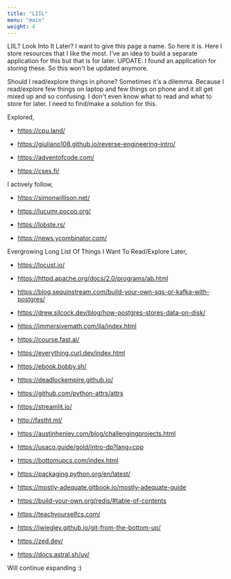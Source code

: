 ```yaml
---
title: "LIIL"
menu: "main"
weight: 4
---
```


LIIL? Look Into It Later? I want to give this page a name. So here it is. Here I store resources that I like the most. I've an idea to build a separate application for this but that is for later. UPDATE: I found an application for storing these. So this won't be updated anymore.

Should I read/explore things in phone? Sometimes it's a dilemma. Because I read/explore few things on laptop and few things on phone and it all get mixed up and so confusing. I don't even know what to read and what to store for later. I need to find/make a solution for this.

Explored,

* https://cpu.land/

* https://giuliano108.github.io/reverse-engineering-intro/

* https://adventofcode.com/

* https://cses.fi/

I actively follow,

* https://simonwillison.net/

* https://lucumr.pocoo.org/

* https://lobste.rs/

* https://news.ycombinator.com/


Evergrowing Long List Of Things I Want To Read/Explore Later,

* https://locust.io/

* https://httpd.apache.org/docs/2.0/programs/ab.html

* https://blog.sequinstream.com/build-your-own-sqs-or-kafka-with-postgres/

* https://drew.silcock.dev/blog/how-postgres-stores-data-on-disk/

* https://immersivemath.com/ila/index.html

* https://course.fast.ai/

* https://everything.curl.dev/index.html

* https://ebook.bobby.sh/

* https://deadlockempire.github.io/

* https://github.com/python-attrs/attrs

* https://streamlit.io/

* http://fastht.ml/

* https://austinhenley.com/blog/challengingprojects.html

* https://usaco.guide/gold/intro-dp?lang=cpp

* https://bottomupcs.com/index.html

* https://packaging.python.org/en/latest/

* https://mostly-adequate.gitbook.io/mostly-adequate-guide

* https://build-your-own.org/redis/#table-of-contents

* https://teachyourselfcs.com/

* https://jwiegley.github.io/git-from-the-bottom-up/

* https://zed.dev/

* https://docs.astral.sh/uv/

Will continue expanding :)
